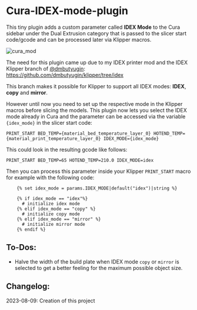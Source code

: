 # Cura-IDEX-mode-plugin
This tiny plugin adds a custom parameter called **IDEX Mode** to the Cura sidebar under the Dual Extrusion category that is passed to the slicer start code/gcode and can be processed later via Klipper macros.

![cura_mod](https://github.com/Life0fBrian/Cura-IDEX-mode-plugin/assets/84620081/b59db85a-f8ba-432b-91bc-99fa75a1ceb6)

The need for this plugin came up due to my IDEX printer mod and the IDEX Klipper branch of [@dmbutyugin](https://github.com/dmbutyugin):
https://github.com/dmbutyugin/klipper/tree/idex

This branch makes it possible for Klipper to support all IDEX modes: **IDEX**, **copy** and **mirror**.

However until now you need to set up the respective mode in the Klipper macros before slicing the models.
This plugin now lets you select the IDEX mode already in Cura and the parameter can be accessed via the variable `{idex_mode}` in the slicer start code:

`PRINT_START BED_TEMP={material_bed_temperature_layer_0} HOTEND_TEMP={material_print_temperature_layer_0} IDEX_MODE={idex_mode}`

This could look in the resulting gcode like follows:

`PRINT_START BED_TEMP=65 HOTEND_TEMP=210.0 IDEX_MODE=idex`

Then you can process this parameter inside your Klipper `PRINT_START` macro for example with the following code:
```
    {% set idex_mode = params.IDEX_MODE|default("idex")|string %}

    {% if idex_mode == "idex"%}
      # initialize idex mode
    {% elif idex_mode == "copy" %}
      # initialize copy mode
    {% elif idex_mode == "mirror" %}
      # initialize mirror mode
    {% endif %}
```

## To-Dos:
- Halve the width of the build plate when IDEX mode `copy` or `mirror` is selected to get a better feeling for the maximum possible object size.

## Changelog:
2023-08-09: Creation of this project
